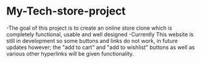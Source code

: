 # My-Tech-store-project
-The goal of this project is to create an online store clone which is completely functional, usable and well designed
-Currently This website is still in development so some buttons and links do not work, in future updates however; the "add to cart" and "add to wishlist" buttons as well as various other hyperlinks will be given functionality.
